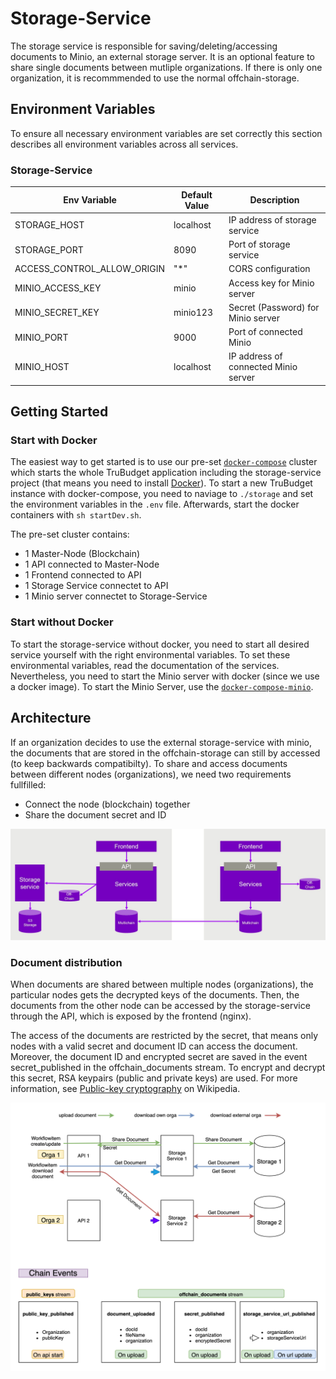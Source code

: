 # Storage-Service

The storage service is responsible for saving/deleting/accessing documents to Minio, an external storage server.
It is an optional feature to share single documents between mutliple organizations. If there is only one organization, it is recommmended to use the normal offchain-storage.

## Environment Variables

To ensure all necessary environment variables are set correctly this section describes all environment variables across all services.

### Storage-Service

| Env Variable                | Default Value | Description                          |
| --------------------------- | ------------- | ------------------------------------ |
| STORAGE_HOST                | localhost     | IP address of storage service        |
| STORAGE_PORT                | 8090          | Port of storage service              |
| ACCESS_CONTROL_ALLOW_ORIGIN | "\*"          | CORS configuration                   |
| MINIO_ACCESS_KEY            | minio         | Access key for Minio server          |
| MINIO_SECRET_KEY            | minio123      | Secret (Password) for Minio server   |
| MINIO_PORT                  | 9000          | Port of connected Minio              |
| MINIO_HOST                  | localhost     | IP address of connected Minio server |

## Getting Started

### Start with Docker

The easiest way to get started is to use our pre-set [`docker-compose`](./docker-compose.yaml) cluster which starts the whole TruBudget application including the storage-service project (that means you need to install [Docker](https://www.docker.com/community-edition#/download)).
To start a new TruBudget instance with docker-compose, you need to naviage to `./storage` and set the environment variables in the `.env` file. Afterwards, start
the docker containers with `sh startDev.sh`.

The pre-set cluster contains:

- 1 Master-Node (Blockchain)
- 1 API connected to Master-Node
- 1 Frontend connected to API
- 1 Storage Service connectet to API
- 1 Minio server connectet to Storage-Service

### Start without Docker

To start the storage-service without docker, you need to start all desired service yourself with the right environmental variables. To set these environmental variables, read the documentation of the services. Nevertheless, you need to start the Minio server with docker (since we use a docker image). To start the Minio Server, use the [`docker-compose-minio`](./docker-compose-minio.yaml).

<!-- ## Encryption and Decryption -->

## Architecture

If an organization decides to use the external storage-service with minio, the documents that are stored in the offchain-storage can still by accessed (to keep backwards compatibilty).
To share and access documents between different nodes (organizations), we need two requirements fullfilled:

- Connect the node (blockchain) together
- Share the document secret and ID

![architecture_with_external_document_storage](./doc/images/architecture_with_external_document_storage.JPG)

### Document distribution

When documents are shared between multiple nodes (organizations), the particular nodes gets the decrypted keys of the documents. Then, the documents from the other node can be accessed by the storage-service through the API, which is exposed by the frontend (nginx).

The access of the documents are restricted by the secret, that means only nodes with a valid secret and document ID can access the document. Moreover, the document ID and encrypted secret are saved in the event secret_published in the offchain_documents stream.
To encrypt and decrypt this secret, RSA keypairs (public and private keys) are used. For more information, see [Public-key cryptography](https://en.wikipedia.org/wiki/Public-key_cryptography) on Wikipedia.

![document-storage-architecture](./doc/images/document-storage-architecture.png)
